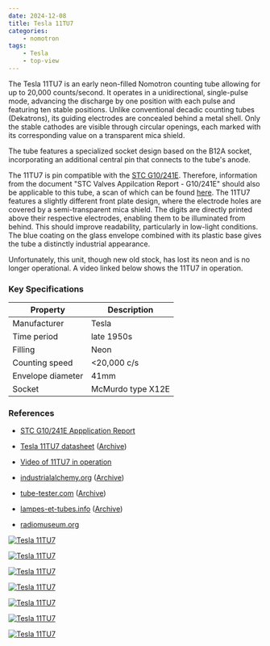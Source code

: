 ```yaml
---
date: 2024-12-08
title: Tesla 11TU7
categories:
    - nomotron
tags:
    - Tesla
    - top-view
---
```


The Tesla 11TU7 is an early neon-filled Nomotron counting tube allowing for up to 20,000 counts/second. It operates in a unidirectional, single-pulse mode, advancing the discharge by one position with each pulse and featuring ten stable positions. Unlike conventional decadic counting tubes (Dekatrons), its guiding electrodes are concealed behind a metal shell. Only the stable cathodes are visible through circular openings, each marked with its corresponding value on a transparent mica shield.

The tube features a specialized socket design based on the B12A socket, incorporating an additional central pin that connects to the tube's anode.

The 11TU7 is pin compatible with the [STC G10/241E](/nomotron/stc-g10-241e/). Therefore, information from the document "STC Valves Appilcation Report - G10/241E" should also be applicable to this tube, a scan of which can be found [here](/documents/g10-241e-application-report/). The 11TU7 features a slightly different front plate design, where the electrode holes are covered by a semi-transparent mica shield. The digits are directly printed above their respective electrodes, enabling them to be illuminated from behind. This should improve readability, particularly in low-light conditions. The blue coating on the glass envelope combined with its plastic base gives the tube a distinctly industrial appearance.

Unfortunately, this unit, though new old stock, has lost its neon and is no longer operational. A video linked below shows the 11TU7 in operation.

### Key Specifications

| Property          | Description       |
|-------------------|-------------------|
| Manufacturer      | Tesla             |
| Time period       | late 1950s        |
| Filling           | Neon              |
| Counting speed    | <20,000 c/s       |
| Envelope diameter | 41mm              |
| Socket            | McMurdo type X12E |

### References

- [STC G10/241E Appplication Report](/documents/g10-241e-application-report/)

- [Tesla 11TU7 datasheet](https://frank.pocnet.net/sheets/183/1/11TU7.pdf) ([Archive](https://web.archive.org/web/20240713144639/https://frank.pocnet.net/sheets/183/1/11TU7.pdf))

- [Video of 11TU7 in operation](https://www.youtube.com/watch?v=HDNAVtl_MZ8)

- [industrialalchemy.org](https://www.industrialalchemy.org/articleview.php?item=1032) ([Archive](https://web.archive.org/web/20240421194630/http://industrialalchemy.org/articleview.php?item=1032))

- [tube-tester.com](https://www.tube-tester.com/sites/nixie/datdekat/11TU7/11tu7.htm) ([Archive](https://web.archive.org/web/20240616021328/https://www.tube-tester.com/sites/nixie/datdekat/11TU7/11tu7.htm))

- [lampes-et-tubes.info](https://lampes-et-tubes.info/cd/cd045.php?l) ([Archive](https://web.archive.org/web/20241208183123/https://lampes-et-tubes.info/cd/cd045.php?l))

- [radiomuseum.org](https://www.radiomuseum.org/tubes/tube_11tu7.html)

[![Tesla 11TU7](assets/1.jpg)](assets/1.jpg)

[![Tesla 11TU7](assets/2.jpg)](assets/2.jpg)

[![Tesla 11TU7](assets/3.jpg)](assets/3.jpg)

[![Tesla 11TU7](assets/4.jpg)](assets/4.jpg)

[![Tesla 11TU7](assets/5.jpg)](assets/5.jpg)

[![Tesla 11TU7](assets/6.jpg)](assets/6.jpg)

[![Tesla 11TU7](assets/7.jpg)](assets/7.jpg)